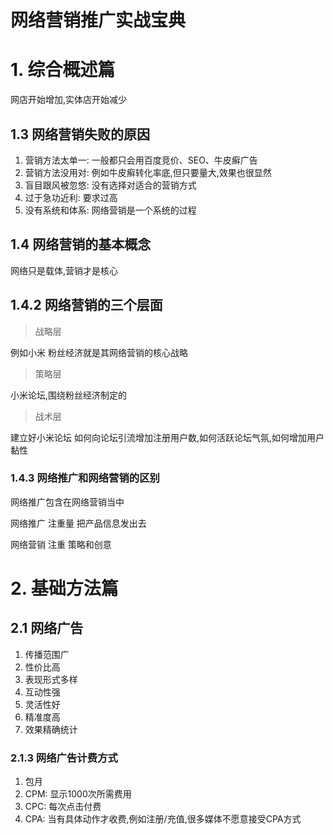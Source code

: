 # 网络营销推广实战宝典

# 1. 综合概述篇

网店开始增加,实体店开始减少

## 1.3 网络营销失败的原因

1. 营销方法太单一: 一般都只会用百度竞价、SEO、牛皮癣广告
2. 营销方法没用对: 例如牛皮癣转化率底,但只要量大,效果也很显然
3. 盲目跟风被忽悠: 没有选择对适合的营销方式
4. 过于急功近利: 要求过高
5. 没有系统和体系: 网络营销是一个系统的过程

## 1.4 网络营销的基本概念

网络只是载体,营销才是核心

## 1.4.2 网络营销的三个层面

> 战略层

例如小米 粉丝经济就是其网络营销的核心战略

> 策略层

小米论坛,围绕粉丝经济制定的

> 战术层

建立好小米论坛 如何向论坛引流增加注册用户数,如何活跃论坛气氛,如何增加用户黏性

### 1.4.3 网络推广和网络营销的区别

网络推广包含在网络营销当中

网络推广 注重量 把产品信息发出去

网络营销 注重 策略和创意

# 2. 基础方法篇

## 2.1 网络广告

1. 传播范围广
2. 性价比高
3. 表现形式多样
4. 互动性强
5. 灵活性好
6. 精准度高
7. 效果精确统计

### 2.1.3 网络广告计费方式

1. 包月
2. CPM: 显示1000次所需费用
3. CPC: 每次点击付费
4. CPA: 当有具体动作才收费,例如注册/充值,很多媒体不愿意接受CPA方式